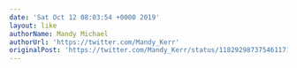 ```yaml
---
date: 'Sat Oct 12 08:03:54 +0000 2019'
layout: like
authorName: Mandy Michael
authorUrl: 'https://twitter.com/Mandy_Kerr'
originalPost: 'https://twitter.com/Mandy_Kerr/status/1182929873754611712'
---
```

